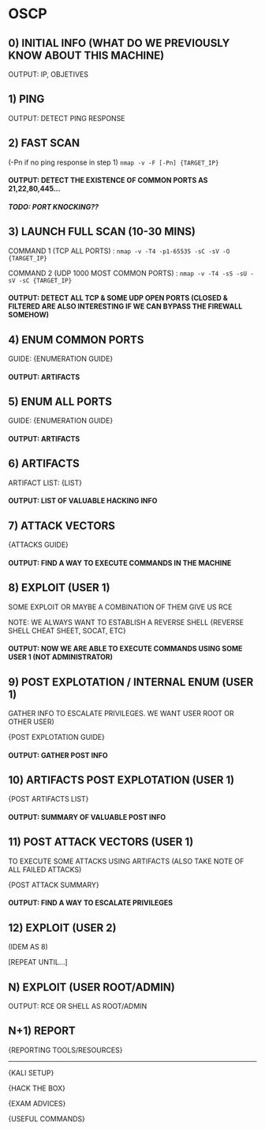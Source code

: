 # OSCP

## 0) INITIAL INFO (WHAT DO WE PREVIOUSLY KNOW ABOUT THIS MACHINE)

OUTPUT: IP, OBJETIVES

## 1) PING

OUTPUT: DETECT PING RESPONSE

## 2) FAST SCAN 

(-Pn if no ping response in step 1)
`nmap -v -F [-Pn] {TARGET_IP}`

#### OUTPUT: DETECT THE EXISTENCE OF COMMON PORTS AS 21,22,80,445...

##### TODO: PORT KNOCKING??

## 3) LAUNCH FULL SCAN (10-30 MINS)

COMMAND 1 (TCP ALL PORTS) : 
`nmap -v -T4 -p1-65535 -sC -sV -O {TARGET_IP}`

COMMAND 2 (UDP 1000 MOST COMMON PORTS) : 
`nmap -v -T4 -sS -sU -sV -sC {TARGET_IP}`

#### OUTPUT: DETECT ALL TCP & SOME UDP OPEN PORTS (CLOSED & FILTERED ARE ALSO INTERESTING IF WE CAN BYPASS THE FIREWALL SOMEHOW)

## 4) ENUM COMMON PORTS 

GUIDE: {ENUMERATION GUIDE}

#### OUTPUT: ARTIFACTS

## 5) ENUM ALL PORTS

GUIDE: {ENUMERATION GUIDE}

#### OUTPUT: ARTIFACTS

## 6) ARTIFACTS

ARTIFACT LIST: {LIST}

#### OUTPUT: LIST OF VALUABLE HACKING INFO

## 7) ATTACK VECTORS

{ATTACKS GUIDE}

#### OUTPUT: FIND A WAY TO EXECUTE COMMANDS IN THE MACHINE

## 8) EXPLOIT (USER 1)

SOME EXPLOIT OR MAYBE A COMBINATION OF THEM GIVE US RCE 

NOTE: WE ALWAYS WANT TO ESTABLISH A REVERSE SHELL {REVERSE SHELL CHEAT SHEET, SOCAT, ETC} 

#### OUTPUT: NOW WE ARE ABLE TO EXECUTE COMMANDS USING SOME USER 1 (NOT ADMINISTRATOR)

## 9) POST EXPLOTATION / INTERNAL ENUM (USER 1)

GATHER INFO TO ESCALATE PRIVILEGES. WE WANT USER ROOT OR OTHER USER)

{POST EXPLOTATION GUIDE}

#### OUTPUT: GATHER POST INFO

## 10) ARTIFACTS POST EXPLOTATION (USER 1)

{POST ARTIFACTS LIST}

#### OUTPUT: SUMMARY OF VALUABLE POST INFO

## 11) POST ATTACK VECTORS (USER 1)

TO EXECUTE SOME ATTACKS USING ARTIFACTS (ALSO TAKE NOTE OF ALL FAILED ATTACKS)

{POST ATTACK SUMMARY}

#### OUTPUT: FIND A WAY TO ESCALATE PRIVILEGES 

## 12) EXPLOIT (USER 2)

(IDEM AS 8)

[REPEAT UNTIL...]

## N) EXPLOIT (USER ROOT/ADMIN)

OUTPUT: RCE OR SHELL AS ROOT/ADMIN

## N+1) REPORT

{REPORTING TOOLS/RESOURCES}

--------------------------------------------------------------

{KALI SETUP}

{HACK THE BOX}

{EXAM ADVICES}

{USEFUL COMMANDS}
